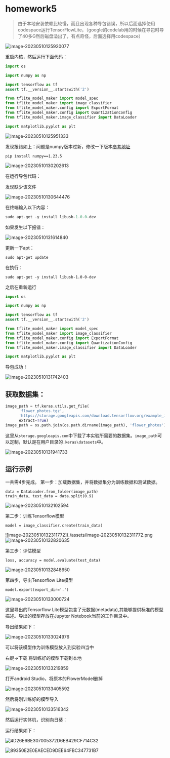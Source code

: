 # homework5

> 由于本地安装依赖比较慢，而且出现各种导包错误，所以后面选择使用codespace运行TensorFlowLite，（google的codelab用的时候在导包时导了40多G然后磁盘溢出了，有点奇怪，后面选择用codespace）



![image-20230510125920077](./assets/image-20230510125920077.png)

重启内核，然后运行下面代码：

```python
import os

import numpy as np

import tensorflow as tf
assert tf.__version__.startswith('2')

from tflite_model_maker import model_spec
from tflite_model_maker import image_classifier
from tflite_model_maker.config import ExportFormat
from tflite_model_maker.config import QuantizationConfig
from tflite_model_maker.image_classifier import DataLoader

import matplotlib.pyplot as plt
```

![image-20230510125951333](./assets/image-20230510125951333.png)

发现报错如上：问题是numpy版本过新，修改一下版本[参考地址](https://stackoverflow.com/questions/75069062/module-numpy-has-no-attribute-object)

```
pip install numpy==1.23.5
```

![image-20230510130202613](./assets/image-20230510130202613.png)

在运行导包代码：

发现缺少该文件

![image-20230510130644476](./assets/image-20230510130644476.png)

在终端输入以下内容：

```py
sudo apt-get -y install libusb-1.0-0-dev
```



如果发生以下报错：

![image-20230510131614840](./assets/image-20230510131614840.png)

更新一下apt：

```
sudo apt-get update
```

在执行：

```
sudo apt-get -y install libusb-1.0-0-dev
```

之后在重新运行

```python
import os

import numpy as np

import tensorflow as tf
assert tf.__version__.startswith('2')

from tflite_model_maker import model_spec
from tflite_model_maker import image_classifier
from tflite_model_maker.config import ExportFormat
from tflite_model_maker.config import QuantizationConfig
from tflite_model_maker.image_classifier import DataLoader

import matplotlib.pyplot as plt
```

导包成功！

![image-20230510131742403](./assets/image-20230510131742403.png)

## 获取数据集：

```python
image_path = tf.keras.utils.get_file(
      'flower_photos.tgz',
      'https://storage.googleapis.com/download.tensorflow.org/example_images/flower_photos.tgz',
      extract=True)
image_path = os.path.join(os.path.dirname(image_path), 'flower_photos')

```

这里从`storage.googleapis.com`中下载了本实验所需要的数据集。`image_path`可以定制，默认是在用户目录的`.keras\datasets`中。

![image-20230510131941733](./assets/image-20230510131941733.png)

## 运行示例

一共需4步完成。
第一步：加载数据集，并将数据集分为训练数据和测试数据。

```
data = DataLoader.from_folder(image_path)
train_data, test_data = data.split(0.9)

```

![image-20230510132102594](./assets/image-20230510132102594.png)

第二步：训练Tensorflow模型

```
model = image_classifier.create(train_data)

```

![image-20230510132311772](./assets/image-20230510132311772.png![image-20230510132820635](./assets/image-20230510132820635.png)

第三步：评估模型

```
loss, accuracy = model.evaluate(test_data)
```

![image-20230510132848650](./assets/image-20230510132848650.png)

第四步，导出Tensorflow Lite模型

```
model.export(export_dir='.')
```

![image-20230510133000724](./assets/image-20230510133000724.png)

这里导出的Tensorflow Lite模型包含了元数据(metadata),其能够提供标准的模型描述。导出的模型存放在Jupyter Notebook当前的工作目录中。

导出结果如下：

![image-20230510133024976](./assets/image-20230510133024976.png)

可以将该模型作为训练模型放入到实验四当中

右键->下载  将训练好的模型下载到本地

![image-20230510133219859](./assets/image-20230510133219859.png)

打开android Studio，将原本的FlowerModel删掉

![image-20230510133405592](./assets/image-20230510133405592.png)

然后将刚训练好的模型导入

![image-20230510133516342](./assets/image-20230510133516342.png)

然后运行实体机，识别向日葵：

运行结果如下：

![4D26E6BE307005372D6EB429CF714C32](./assets/4D26E6BE307005372D6EB429CF714C32.jpg)

![89350E2E0EAECED9DEE64FBC347731B7](./assets/89350E2E0EAECED9DEE64FBC347731B7.jpg)